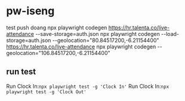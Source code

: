 # pw-iseng
test push doang
npx playwright codegen https://hr.talenta.co/live-attendance --save-storage=auth.json
npx playwright codegen --load-storage=auth.json --geolocation="80.84517200,-6.21154400" https://hr.talenta.co/live-attendance
npx playwright codegen --geolocation="106.84517200,-6.21154400" 

## run test
Run Clock In:```npx playwright test -g 'Clock In'```
Run Clock In:```npx playwright test -g 'Clock Out'```